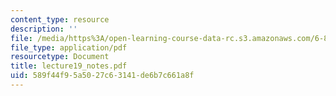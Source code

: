 ```yaml
---
content_type: resource
description: ''
file: /media/https%3A/open-learning-course-data-rc.s3.amazonaws.com/6-895-theory-of-parallel-systems-sma-5509-fall-2003/589f44f95a5027c63141de6b7c661a8f_lecture19_notes.pdf
file_type: application/pdf
resourcetype: Document
title: lecture19_notes.pdf
uid: 589f44f9-5a50-27c6-3141-de6b7c661a8f
---
```

